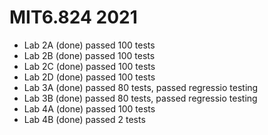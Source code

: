 # MIT6.824 2021

- Lab 2A (done) passed 100 tests
- Lab 2B (done) passed 100 tests
- Lab 2C (done) passed 100 tests
- Lab 2D (done) passed 100 tests
- Lab 3A (done) passed 80 tests, passed regressio testing
- Lab 3B (done) passed 80 tests, passed regressio testing
- Lab 4A (done) passed 100 tests
- Lab 4B (done) passed 2 tests

